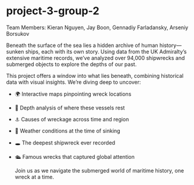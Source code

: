 # project-3-group-2

Team Members: Kieran Nguyen, Jay Boon, Gennadiy Farladansky, Arseniy Borsukov

Beneath the surface of the sea lies a hidden archive of human history—sunken ships, each with its own story. Using data from the UK Admiralty’s extensive maritime records, we’ve analyzed over 94,000 shipwrecks and submerged objects to explore the depths of our past.

This project offers a window into what lies beneath, combining historical data with visual insights. We’re diving deep to uncover:
- :earth_africa: Interactive maps pinpointing wreck locations
- :straight_ruler: Depth analysis of where these vessels rest
- :anchor: Causes of wreckage across time and region
- :ocean: Weather conditions at the time of sinking
- :hole: The deepest shipwreck ever recorded
- :passenger_ship: Famous wrecks that captured global attention

  Join us as we navigate the submerged world of maritime history, one wreck at a time.
